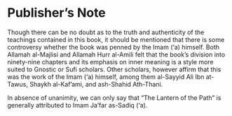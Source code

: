 Publisher’s Note
================

Though there can be no doubt as to the truth and authenticity of the
teachings contained in this book, it should be mentioned that there is
some controversy whether the book was penned by the Imam (‘a) himself.
Both Allamah al-Majlisi and Allamah Hurr al-Amili felt that the book’s
division into ninety-nine chapters and its emphasis on inner meaning is
a style more suited to Gnostic or Sufi scholars. Other scholars, however
affirm that this was the work of the Imam (‘a) himself, among them
al-Sayyid Ali Ibn at-Tawus, Shaykh al-Kaf’ami, and ash-Shahid Ath-Thani.

In absence of unanimity, we can only say that “The Lantern of the Path”
is generally attributed to Imam Ja’far as-Sadiq (‘a).


